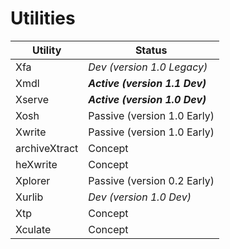 # Utilities #

Utility        | Status
-------------- | --------
Xfa            | *Dev (version 1.0 Legacy)*
Xmdl           | ***Active (version 1.1 Dev)***
Xserve         | ***Active (version 1.0 Dev)***
Xosh           | Passive (version 1.0 Early)
Xwrite         | Passive (version 1.0 Early)
archiveXtract  | Concept
heXwrite       | Concept
Xplorer        | Passive (version 0.2 Early)
Xurlib         | *Dev (version 1.0 Dev)*
Xtp            | Concept
Xculate        | Concept
